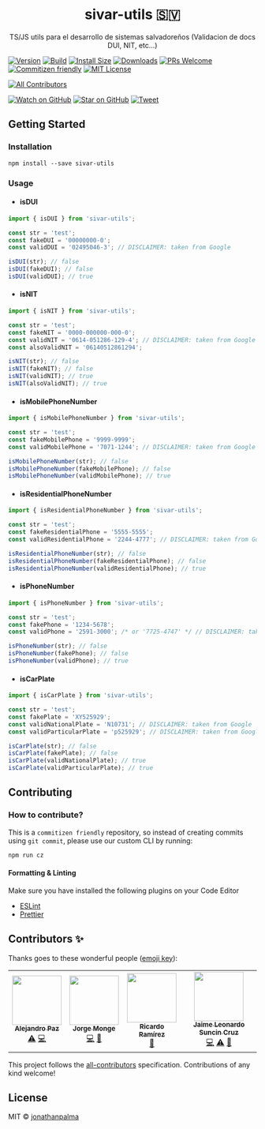 <div align="center">
  <h1>sivar-utils 🇸🇻</h1>

  <p>TS/JS utils para el desarrollo de sistemas salvadoreños (Validacion de docs DUI, NIT, etc...)</p>
</div>

[![Version][version-badge]][package]
[![Build][build-badge]][build]
[![Install Size][size-badge]][package-size]
[![Downloads][downloads-badge]][npmcharts]
[![PRs Welcome][prs-badge]][prs]
[![Commitizen friendly][cz-badge]][cz]
[![MIT License][license-badge]][license]

<!-- ALL-CONTRIBUTORS-BADGE:START - Do not remove or modify this section -->
[![All Contributors](https://img.shields.io/badge/all_contributors-4-orange.svg?style=flat-square)](#contributors-)
<!-- ALL-CONTRIBUTORS-BADGE:END -->

[![Watch on GitHub][github-watch-badge]][github-watch]
[![Star on GitHub][github-star-badge]][github-star]
[![Tweet][twitter-badge]][twitter]

## Getting Started

### Installation

```
npm install --save sivar-utils
```

### Usage

- #### isDUI

```ts
import { isDUI } from 'sivar-utils';

const str = 'test';
const fakeDUI = '00000000-0';
const validDUI = '02495046-3'; // DISCLAIMER: taken from Google

isDUI(str); // false
isDUI(fakeDUI); // false
isDUI(validDUI); // true
```

- #### isNIT

```ts
import { isNIT } from 'sivar-utils';

const str = 'test';
const fakeNIT = '0000-000000-000-0';
const validNIT = '0614-051286-129-4'; // DISCLAIMER: taken from Google
const alsoValidNIT = '06140512861294';

isNIT(str); // false
isNIT(fakeNIT); // false
isNIT(validNIT); // true
isNIT(alsoValidNIT); // true
```

- #### isMobilePhoneNumber

```ts
import { isMobilePhoneNumber } from 'sivar-utils';

const str = 'test';
const fakeMobilePhone = '9999-9999';
const validMobilePhone = '7071-1244'; // DISCLAIMER: taken from Google

isMobilePhoneNumber(str); // false
isMobilePhoneNumber(fakeMobilePhone); // false
isMobilePhoneNumber(validMobilePhone); // true
```

- #### isResidentialPhoneNumber

```ts
import { isResidentialPhoneNumber } from 'sivar-utils';

const str = 'test';
const fakeResidentialPhone = '5555-5555';
const validResidentialPhone = '2244-4777'; // DISCLAIMER: taken from Google

isResidentialPhoneNumber(str); // false
isResidentialPhoneNumber(fakeResidentialPhone); // false
isResidentialPhoneNumber(validResidentialPhone); // true
```

- #### isPhoneNumber

```ts
import { isPhoneNumber } from 'sivar-utils';

const str = 'test';
const fakePhone = '1234-5678';
const validPhone = '2591-3000'; /* or '7725-4747' */ // DISCLAIMER: taken from Google

isPhoneNumber(str); // false
isPhoneNumber(fakePhone); // false
isPhoneNumber(validPhone); // true
```

- #### isCarPlate

```ts
import { isCarPlate } from 'sivar-utils';

const str = 'test';
const fakePlate = 'XY525929';
const validNationalPlate = 'N10731'; // DISCLAIMER: taken from Google
const validParticularPlate = 'p525929'; // DISCLAIMER: taken from Google

isCarPlate(str); // false
isCarPlate(fakePlate); // false
isCarPlate(validNationalPlate); // true
isCarPlate(validParticularPlate); // true
```

## Contributing

### How to contribute?

This is a `commitizen friendly` repository, so instead of creating commits using `git commit`, please use our custom CLI by running:

```sh
npm run cz
```

#### Formatting & Linting

Make sure you have installed the following plugins on your Code Editor

- [ESLint][url-eslint]
- [Prettier][url-prettier]

## Contributors ✨

Thanks goes to these wonderful people ([emoji key](https://allcontributors.org/docs/en/emoji-key)):

<!-- ALL-CONTRIBUTORS-LIST:START - Do not remove or modify this section -->
<!-- prettier-ignore-start -->
<!-- markdownlint-disable -->
<table>
  <tr>
    <td align="center"><a href="https://github.com/alepaz"><img src="https://avatars0.githubusercontent.com/u/5847822?v=4" width="100px;" alt=""/><br /><sub><b>Alejandro Paz</b></sub></a><br /><a href="https://github.com/jonathanpalma/sivar-utils/commits?author=alepaz" title="Tests">⚠️</a> <a href="https://github.com/jonathanpalma/sivar-utils/commits?author=alepaz" title="Code">💻</a></td>
    <td align="center"><a href="http://monge1h.com"><img src="https://avatars1.githubusercontent.com/u/38824634?v=4" width="100px;" alt=""/><br /><sub><b>Jorge Monge</b></sub></a><br /><a href="https://github.com/jonathanpalma/sivar-utils/commits?author=Monge1h" title="Code">💻</a> <a href="https://github.com/jonathanpalma/sivar-utils/issues?q=author%3AMonge1h" title="Bug reports">🐛</a></td>
    <td align="center"><a href="http://ricardoerl.com"><img src="https://avatars1.githubusercontent.com/u/1808048?v=4" width="100px;" alt=""/><br /><sub><b>Ricardo Ramírez</b></sub></a><br /><a href="#ideas-ricardoerl" title="Ideas, Planning, & Feedback">🤔</a></td>
    <td align="center"><a href="https://github.com/leosuncin"><img src="https://avatars1.githubusercontent.com/u/4307697?v=4" width="100px;" alt=""/><br /><sub><b>Jaime Leonardo Suncin Cruz</b></sub></a><br /><a href="https://github.com/jonathanpalma/sivar-utils/commits?author=leosuncin" title="Code">💻</a> <a href="https://github.com/jonathanpalma/sivar-utils/commits?author=leosuncin" title="Tests">⚠️</a> <a href="#ideas-leosuncin" title="Ideas, Planning, & Feedback">🤔</a></td>
  </tr>
</table>

<!-- markdownlint-enable -->
<!-- prettier-ignore-end -->
<!-- ALL-CONTRIBUTORS-LIST:END -->

This project follows the [all-contributors](https://github.com/all-contributors/all-contributors) specification. Contributions of any kind welcome!

## License

MIT © [jonathanpalma](https://github.com/jonathanpalma)

[downloads-badge]: https://img.shields.io/npm/dm/sivar-utils.svg?style=flat-square
[license-badge]: https://img.shields.io/npm/l/sivar-utils.svg?style=flat-square
[license]: https://github.com/jonathanpalma/sivar-utils/blob/master/LICENSE
[npmcharts]: http://npmcharts.com/compare/sivar-utils
[package-size]: https://packagephobia.now.sh/result?p=sivar-utils
[package]: https://www.npmjs.com/package/sivar-utils
[prs-badge]: https://img.shields.io/badge/PRs-welcome-brightgreen.svg?style=flat-square
[prs]: http://makeapullrequest.com
[build-badge]: https://img.shields.io/circleci/build/gh/jonathanpalma/sivar-utils?style=flat-square
[build]: https://circleci.com/gh/jonathanpalma/sivar-utils
[cz-badge]: https://img.shields.io/badge/commitizen-friendly-brightgreen.svg?style=flat-square
[cz]: http://commitizen.github.io/cz-cli/
[size-badge]: https://flat.badgen.net/packagephobia/install/sivar-utils
[version-badge]: https://img.shields.io/npm/v/sivar-utils.svg?style=flat-square
[github-watch-badge]: https://img.shields.io/github/watchers/jonathanpalma/sivar-utils.svg?style=social
[github-watch]: https://github.com/jonathanpalma/sivar-utils/watchers
[github-star-badge]: https://img.shields.io/github/stars/jonathanpalma/sivar-utils.svg?style=social
[github-star]: https://github.com/jonathanpalma/sivar-utils/stargazers
[url-eslint]: https://eslint.org/
[url-prettier]: https://prettier.io/
[twitter]: https://twitter.com/intent/tweet?text=Check%20out%20sivar-utils!%20https://github.com/jonathanpalma/sivar-utils
[twitter-badge]: https://img.shields.io/twitter/url/https/github.com/jonathanpalma/sivar-utils.svg?style=social
